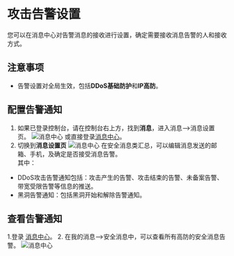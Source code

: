# 攻击告警设置

您可以在消息中心对告警消息的接收进行设置，确定需要接收消息告警的人和接收方式。

## 注意事项
- 告警设置对全局生效，包括**DDoS基础防护**和**IP高防**。

## 配置告警通知
1. 如果已登录控制台，请在控制台右上方，找到**消息**，进入消息-->消息设置页。
![消息中心](https://github.com/jdcloudcom/cn/blob/edit/image/Advanced%20Anti-DDoS/message%2001.png)
或直接登录[消息中心](https://uc.jdcloud.com/message/mine)。
2. 切换到**消息设置页** 
![消息中心](https://github.com/jdcloudcom/cn/blob/edit/image/Advanced%20Anti-DDoS/message%2002.png)
在安全消息类汇总，可以编辑消息发送的邮箱、手机，及确定是否接受消息告警。</BR>
其中：
- DDoS攻击告警通知包括：攻击产生的告警、攻击结束的告警、未备案告警、带宽受限告警等信息的推送。
- 黑洞告警通知：包括黑洞开始和解除告警通知。


## 查看告警通知
1.登录 [消息中心](https://uc.jdcloud.com/message/mine)。
2. 在我的消息–>安全消息中，可以查看所有高防的安全消息告警。
![消息中心](https://github.com/jdcloudcom/cn/blob/edit/image/Advanced%20Anti-DDoS/message%2003.png)
